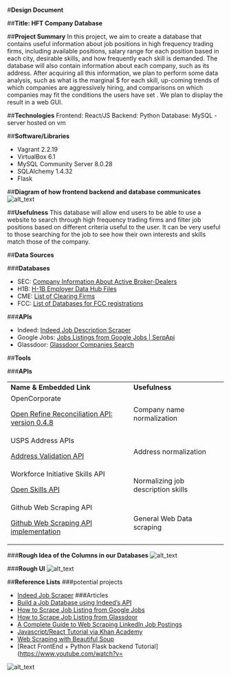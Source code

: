 #**Design Document**

##**Title: HFT Company Database**

##**Project Summary**
   In this project, we aim to create a database that contains useful information about job positions in high frequency trading firms, including available positions, salary range for each position based in each city, desirable skills, and how frequently each skill is demanded. The database will also contain information about each company, such as its address. After acquiring all this information, we plan to perform some data analysis, such as what is the marginal $ for each skill, up-coming trends of which companies are aggressively hiring, and comparisons on which companies may fit the conditions the users have set . We plan to display the result in a web GUI.

##**Technologies**
Frontend: React/JS
Backend: Python
Database: MySQL - server hosted on vm

##**Software/Libraries**
- Vagrant 2.2.19
- VirtualBox 6.1
- MySQL Community Server 8.0.28
- SQLAlchemy 1.4.32
- Flask

##**Diagram of how frontend backend and database communicates**
![alt_text](images/image1.jpg "image_tooltip")

##**Usefulness**
	This database will allow end users to be able to use a website to search through high frequency trading firms and filter job positions based on different criteria useful to the user. It can be very useful to those searching for the job to see how their own interests and skills match those of the company.

##**Data Sources**

###**Databases**
- SEC: [Company Information About Active Broker-Dealers](https://www.sec.gov/help/foiadocsbdfoiahtm.html)
- H1B: [H-1B Employer Data Hub Files](https://www.uscis.gov/tools/reports-and-studies/h-1b-employer-data-hub/h-1b-employer-data-hub-files)
- CME: [List of Clearing Firms](https://www.cmegroup.com/clearing/financial-and-regulatory-surveillance/clearing-firms.html)
- FCC: [List of Databases for FCC registrations](https://www.fcc.gov/licensing-databases/search-fcc-databases)

###**APIs**
- Indeed: [Indeed Job Description Scraper](https://github.com/UmaisZahid/Indeed-Job-Scraper) 
- Google Jobs: [Jobs Listings from Google Jobs | SerpApi](https://medium.com/serpapi/how-to-scrape-jobs-listings-from-google-jobs-4759bc44bfe9) 
- Glassdoor: [Glassdoor Companies Search](https://www.glassdoor.com/developer/companiesApiActions.htm)

##**Tools**

###**APIs**

<table>
  <tr>
   <td><strong> Name & Embedded Link</strong>
   </td>
   <td><strong>Usefulness</strong>
   </td>
  </tr>
  <tr>
   <td>OpenCorporate
<p>
<a href="https://api.opencorporates.com/documentation/Open-Refine-Reconciliation-API">Open Refine Reconciliation API: version 0.4.8</a><span style="text-decoration:underline;"> </span>
   </td>
   <td>Company name normalization
   </td>
  </tr>
  <tr>
   <td>USPS Address APIs
<p>
<a href="https://www.usps.com/business/web-tools-apis/address-information-api.htm#_Toc39492052">Address Validation API</a> 
   </td>
   <td>Address normalization
   </td>
  </tr>
  <tr>
   <td>Workforce Initiative Skills API
<p>
<a href="https://github.com/workforce-data-initiative/skills-api/wiki/API-Overview?ref=public-apis#introduction">Open Skills API</a> 
   </td>
   <td>Normalizing job description skills
   </td>
  </tr>
  <tr>
   <td>Github Web Scraping API
<p>
<a href="https://github.com/configtheworld/web-scraping-jobs-api">Github Web Scraping API implementation</a>
   </td>
   <td>General Web Data scraping
   </td>
  </tr>
</table>

###**Rough Idea of the Columns in our Databases**
![alt_text](images/image2.png "image_tooltip")

###**Rough UI**
![alt_text](images/image3.jpg "image_tooltip")

##**Reference Lists**
###potential projects 
- [Indeed Job Scraper](https://github.com/UmaisZahid/Indeed-Job-Scraper)
###Articles
- [Build a Job Database using Indeed’s API](https://medium.com/@alberto_moura/build-a-jobs-database-using-indeeds-api-8f95316be842)
- [How to Scrape Job Listing from Google Jobs](https://mersakarya.medium.com/selenium-tutorial-scraping-glassdoor-com-in-10-minutes-3d0915c6d905)
- [How to Scrape Job Listing from Glassdoor](https://mersakarya.medium.com/selenium-tutorial-scraping-glassdoor-com-in-10-minutes-3d0915c6d905)
- [A Complete Guide to Web Scraping LinkedIn Job Postings](https://maoviola.medium.com/a-complete-guide-to-web-scraping-linkedin-job-postings-ad290fcaa97f)
- [Javascript/React Tutorial via Khan Academy](https://www.khanacademy.org/computing/computer-programming/html-css-js)
- [Web Scraping with Beautiful Soup](https://stackabuse.com/guide-to-parsing-html-with-beautifulsoup-in-python/)
- [React FrontEnd +  Python Flask backend Tutorial](https://www.youtube.com/watch?v=

![alt_text](images/image4.png "image_tooltip")

